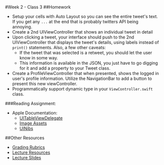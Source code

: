 #Week 2 - Class 3
##Homework
* Setup your cells with Auto Layout so you can see the entire tweet's text. If you get any `...` at the end that is probably twitters API being annoying.
* Create a 2nd UIViewController that shows an individual tweet in detail
* Upon clicking a tweet, your interface should push to the 2nd UIViewController that displays the tweet's details, using labels instead of `print()` statements. Also, a few other caveats:
  * If the tweet that was selected is a retweet, you should let the user know in some way.
  * This information is available in the JSON, you just have to go digging for it and add a property to your Tweet class.
* Create a ProfileViewController that when presented, shows the logged in user's profile information. Utilize the NavigationBar to add a button to present this new viewController.
* Programmatically support dynamic type in your `ViewController.swift` class.  

###Reading Assignment:
* Apple Documentation:
  * [UITableViewDelegate](https://developer.apple.com/library/ios/documentation/UIKit/Reference/UITableViewDelegate_Protocol/index.html)
  * [Image Assets](https://developer.apple.com/library/prerelease/ios/documentation/Xcode/Reference/xcode_ref-Asset_Catalog_Format/)
  * [UINibs](https://developer.apple.com/library/prerelease/ios/documentation/UIKit/Reference/UINib_Ref/index.html)

##Other Resources
* [Grading Rubrics](../../resources/)
* [Lecture Resources](lecture/)
* [Lecture Slides](https://www.icloud.com/keynote/000clqbz13p8N-0ljiqMLD-0w#Week2_Day3)
